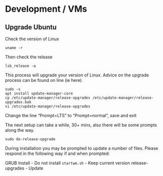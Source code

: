 # Development / VMs
## Upgrade Ubuntu
Check the version of Linux
```
uname -r
```
Then check the release
```
lsb_release -a
```
This process will upgrade your version of Linux. Advice on the upgrade process can be found on line (ie here).
```
sudo -s
apt install update-manager-core
cp /etc/update-manager/release-upgrades /etc/update-manager/release-upgrades.bak
vi /etc/update-manager/release-upgrades
```
Change the line “Prompt=LTS” to “Prompt=normal”, save and exit

The next setup can take a while, 30+ mins, also there will be some prompts along the way.
```
sudo do-release-upgrade
```
During installation you may be prompted to update a number of files. Please respond in the following way if and when prompted:

GRUB Install - Do not install `startwm.sh` - Keep current version release-upgrades - Update


